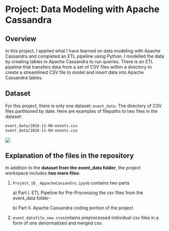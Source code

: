 # Project: Data Modeling with Apache Cassandra

## Overview

In this project, I applied what I have learned on data modeling with Apache Cassandra and completed an ETL pipeline using Python. I modelled the data by creating tables in Apache Cassandra to run queries. There is an ETL pipeline that transfers data from a set of CSV files within a directory to create a streamlined CSV file to model and insert data into Apache Cassandra tables.

## Dataset

For this project, there is only one dataset: `event_data`. The directory of CSV files partitioned by date. Here are examples of filepaths to two files in the dataset:

```txt
event_data/2018-11-08-events.csv
event_data/2018-11-09-events.csv
```

![](C:\Users\Bruker\Nanodegrees\DEND\DataModelling\_2ndProject_cassandra\2ndSubmission\images\image_event_datafile_new.jpg)

## Explanation of the files in the repository

In addition to the **dataset from the event_data folder**, the project workspace includes **two more files**:

1. `Project_1B_ AppacheCassandra.ipynb` contains two parts 

   a) Part I. ETL Pipeline for Pre-Processing the csv files from the event_data folder-

   b) Part II. Apache Cassandra coding portion of the project

2. `event_datafile_new.csv`contains preprocessed individual csv files in a form of one denormalized and merged csv.

   

